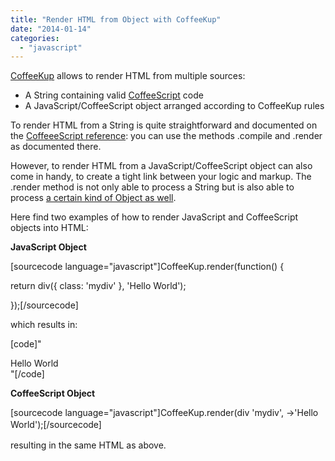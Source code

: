 ```yaml
---
title: "Render HTML from Object with CoffeeKup"
date: "2014-01-14"
categories: 
  - "javascript"
---
```


[CoffeeKup](http://coffeekup.org/) allows to render HTML from multiple sources:

- A String containing valid [CoffeeScript](http://coffeescript.org/) code
- A JavaScript/CoffeeScript object arranged according to CoffeeKup rules

To render HTML from a String is quite straightforward and documented on the [CoffeeeScript reference](https://github.com/mauricemach/coffeekup/blob/master/docs/reference.md): you can use the methods .compile and .render as documented there.

However, to render HTML from a JavaScript/CoffeeScript object can also come in handy, to create a tight link between your logic and markup. The .render method is not only able to process a String but is also able to process [a certain kind of Object as well](https://github.com/mark-hahn/coffeekup-intro).

Here find two examples of how to render JavaScript and CoffeeScript objects into HTML:

**JavaScript Object**

\[sourcecode language="javascript"\]CoffeeKup.render(function() {

return div({ class: 'mydiv' }, 'Hello World');

});\[/sourcecode\]

which results in:

\[code\]"<div class='mydiv'>Hello World</div>"\[/code\]

**CoffeeScript Object**

\[sourcecode language="javascript"\]CoffeeKup.render(div 'mydiv', ->'Hello World'<span style="line-height: 1.5em;">);\[/sourcecode\]

resulting in the same HTML as above.
